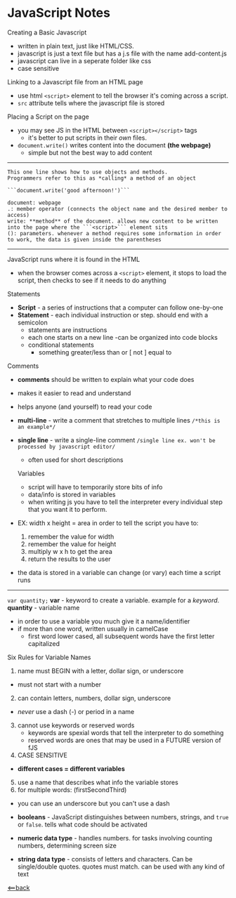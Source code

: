 # JavaScript Notes

Creating a Basic Javascript
- written in plain text, just like HTML/CSS.
- javascript is just a text file but has a j.s file with the name add-content.js
- javascript can live in a seperate folder like css
- case sensitive

Linking to a Javascript file from an HTML page
- use html ```<script>``` element to tell the browser it's coming across a script.
- ```src``` attribute tells where the javascript file is stored

Placing a Script on the page
- you may see JS in the HTML between ```<script></script>``` tags 
    - it's better to put scripts in their *own* files.
- ```document.write()``` writes content into the document **(the webpage)**
    - simple but not the best way to add content 

---

    This one line shows how to use objects and methods.
    Programmers refer to this as *calling* a method of an object

    ```document.write('good afternoon!')```

    document: webpage
    .: member operator (connects the object name and the desired member to access)
    write: **method** of the document. allows new content to be written into the page where the ```<script>``` element sits
    (): parameters. whenever a method requires some information in order to work, the data is given inside the parentheses 

---

JavaScript runs where it is found in the HTML
- when the browser comes across a ```<script>``` element, it stops to load the script, then checks to see if it needs to do anything

Statements
- **Script** - a series of instructions that a computer can follow one-by-one
- **Statement** - each individual instruction or step. should end with a semicolon
  - statements are instructions
  - each one starts on a new line 
  -can be organized into code blocks
  - conditional statements
    - something greater/less than or [ not ] equal to

Comments
- **comments** should be written to explain what your code does
- makes it easier to read and understand 
- helps anyone (and yourself) to read your code 
- **multi-line** - write a comment that stretches to multiple lines ```/*this is an example*/```
- **single line** - write a single-line comment ```/single line ex. won't be processed by javascript editor/``` 
  - often used for short descriptions

  Variables
  - script will have to temporarily store bits of info
  - data/info is stored in variables
  - when writing js you have to tell the interpreter every individual step that you want it to perform.

- EX: width x height = area
in order to tell the script you have to:
  1. remember the  value for width
  2. remember the value for height
  3. multiply w x h to get the area
  4. return the results to the user


- the data is stored in a variable can change (or vary) each time a script runs

---
```var quantity;```
**var** - keyword to create a variable. example for a *keyword*.
**quantity** - variable name 
  - in order to use a variable you much give it a name/identifier
  - if more than one word, written usually in camelCase 
    - first word lower cased, all subsequent words have the first letter capitalized

Six Rules for Variable Names
1. name must BEGIN with a letter, dollar sign, or underscore
- must not start with a number
2. can contain letters, numbers, dollar sign, underscore
- *never* use a dash (-) or period in a name
3. cannot use keywords or reserved words
    - keywords are spexial words that tell the interpreter to do something 
    - reserved words are ones that may be used in a FUTURE version of fJS
4. CASE SENSITIVE
- **different cases = different variables**
5. use a name that describes what info the variable stores
6. for multiple words: (firstSecondThird)
- you can use an underscore but you can't use a dash 

- **booleans** - JavaScript distinguishes between numbers, strings, and ```true``` or ```false```. tells what code should be activated
- **numeric data type** - handles numbers. for tasks involving counting numbers, determining screen size 
- **string data type** - consists of letters and characters. Can be single/double quotes. quotes must match. can be used with any kind of text

[<==back](README.md) 